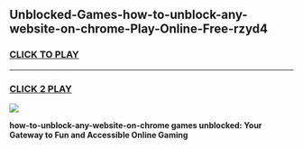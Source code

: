 
## Unblocked-Games-how-to-unblock-any-website-on-chrome-Play-Online-Free-rzyd4
<h3>
<a href="https://premium76.site?title=how-to-unblock-any-website-on-chrome&ref=26A">CLICK TO PLAY</a></h3>
<hr>

<h3>
<a href="https://premium76.site?title=how-to-unblock-any-website-on-chrome&ref=26A">CLICK 2 PLAY</a>
  
</h3>

<a href="https://premium76.site?title=how-to-unblock-any-website-on-chrome&ref=26A"><img src="https://clearcache.store/games.png"></a>


**how-to-unblock-any-website-on-chrome games unblocked: Your Gateway to Fun and Accessible Online Gaming**
